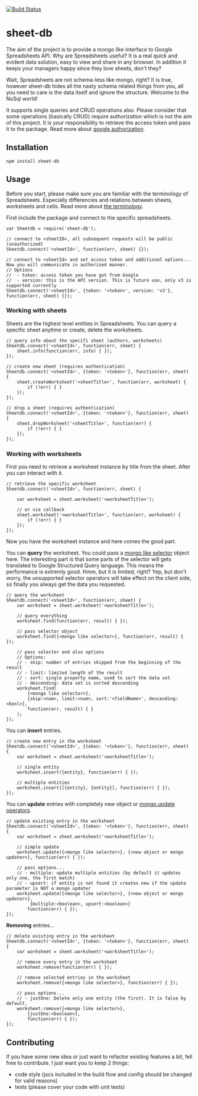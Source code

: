 [![Build Status](https://travis-ci.org/tadam313/sheet-db.svg?branch=master)](https://travis-ci.org/tadam313/sheet-db)

# sheet-db

The aim of the project is to provide a mongo like interface to Google Spreadsheets API. Why are Spreadsheets useful? It is a real quick and evident data solution, easy to view and share in any browser. In addition it keeps your managers happy since they love sheets, don't they?

Wait, Spreadsheets are not schema-less like mongo, right? It is true, however sheet-db hides all the nasty schema related things from you, all you need to care is the data itself and ignore the structure. Welcome to the NoSql world!

It supports single queries and CRUD operations also. Please consider that some operations (basically CRUD) require authorization which is not the aim of this project. It is your responsibility to retrieve the access token and pass it to the package. Read more about [google authorization](https://developers.google.com/drive/web/about-auth).

## Installation

```
npm install sheet-db
```

## Usage

Before you start, please make sure you are familiar with the terminology of Spreadsheets. Especially differencies and relations between sheets, worksheets and cells. Read more about [the terminology](https://developers.google.com/google-apps/spreadsheets/index).

First include the package and connect to the specific spreadsheets.

```
var Sheetdb = require('sheet-db');

// connect to <sheetID>, all subsequent requests will be public (unauthorized)
Sheetdb.connect('<sheetId>', function(err, sheet) {});

// connect to <sheetId> and set access token and additional options... Now you will communicate in authorized manner.
// Options
//  - token: access token you have got from Google
//  - version: this is the API version. This is future use, only v3 is supported currently
Sheetdb.connect('<sheetId>', {token: '<token>', version: 'v3'}, function(err, sheet) {});
```

### Working with sheets

Sheets are the highest level entities in Spreadsheets. You can query a specific sheet anytime or create, delete the worksheets.

```
// query info about the specifi sheet (authors, worksheets)
Sheetdb.connect('<sheetId>', function(err, sheet) {
    sheet.info(function(err, info) { });
});

// create new sheet (requires authentication)
Sheetdb.connect('<sheetId>', {token: '<token>'}, function(err, sheet) {
    sheet.createWorksheet('<sheetTitle>', function(err, worksheet) {
        if (!err) { }
    });
});

// drop a sheet (requires authentication)
Sheetdb.connect('<sheetId>', {token: '<token>'}, function(err, sheet) {
    sheet.dropWorksheet('<sheetTitle>', function(err) {
        if (!err) { }
    });
});
```

### Working with worksheets

First you need to retrieve a worksheet instance by title from the sheet. After you can interact with it.

```
// retrieve the specific worksheet
Sheetdb.connect('<sheetId>', function(err, sheet) {

    var worksheet = sheet.worksheet('<worksheetTitle>');

    // or via callback
    sheet.worksheet('<worksheetTitle>', function(err, worksheet) {
        if (!err) { }
    });
});
```

Now you have the worksheet instance and here comes the good part.

You can **query** the worksheet. You could pass a [mongo like selector](http://docs.mongodb.org/manual/reference/operator/query/) object here. The interesting part is that some parts of the selector will gets translated to Google Structured Query language. This means the performance is extremly good. Hmm, but it is limited, right? Yep, but don't worry, the unsupported selector operators will take effect on the client side, so finally you always get the data you requested.

```
// query the worksheet
Sheetdb.connect('<sheetId>', function(err, sheet) {
    var worksheet = sheet.worksheet('<worksheetTitle>');

    // query everything
    worksheet.find(function(err, result) { });

    // pass selector object
    worksheet.find({<mongo like selector>}, function(err, result) { });

    // pass selector and also options
    // Options:
    // - skip: number of entries skipped from the beginning of the result
    // - limit: limited length of the result
    // - sort: single property name, used to sort the data set
    // - descending: data set is sorted descending
    worksheet.find(
        {<mongo like selector>}, 
        {skip:<num>, limit:<num>, sort:'<fieldName>', descending:<bool>}, 
        function(err, result) { }
    );
});
````

You can **insert** entries.

```
// create new entry in the worksheet
Sheetdb.connect('<sheetId>', {token: '<token>'}, function(err, sheet) {
    var worksheet = sheet.worksheet('<worksheetTitle>');

    // single entity
    worksheet.insert({entity}, function(err) { });

    // multiple entities
    worksheet.insert([{entity}, {entity}], function(err) { });
});
```

You can **update** entries with completely new object or [mongo update operators](http://docs.mongodb.org/manual/reference/operator/update/).

```
// update existing entry in the worksheet
Sheetdb.connect('<sheetId>', {token: '<token>'}, function(err, sheet) {
    var worksheet = sheet.worksheet('<worksheetTitle>');

    // simple update
    worksheet.update({<mongo like selector>}, {<new object or mongo updater>}, function(err) { });

    // pass options...
    // - multiple: update multiple entities (by default it updates only one, the first match)
    // - upsert: if entity is not found it creates new if the update parameter is NOT a mongo updater
    worksheet.update({<mongo like selector>}, {<new object or mongo updater>},
         {multiple:<boolean>, upsert:<boolean>}
        function(err) { });
});
```

**Removing** entries...

```
// delete existing entry in the worksheet
Sheetdb.connect('<sheetId>', {token: '<token>'}, function(err, sheet) {
    var worksheet = sheet.worksheet('<worksheetTitle>');

    // remove every entry in the worksheet
    worksheet.remove(function(err) { });

    // remove selected entries in the worksheet
    worksheet.remove({<mongo like selector>}, function(err) { });

    // pass options...
    // - justOne: Delete only one entity (the first). It is false by default.
    worksheet.remove({<mongo like selector>},
        {justOne:<boolean>},
        function(err) { });
});
```

## Contributing

If you have some new idea or just want to refactor existing features a bit, fell free to contribute. 
I just want you to keep 2 things:

- code style (jscs included in the build flow and config should be changed for valid reasons)
- tests (please cover your code with unit tests)
